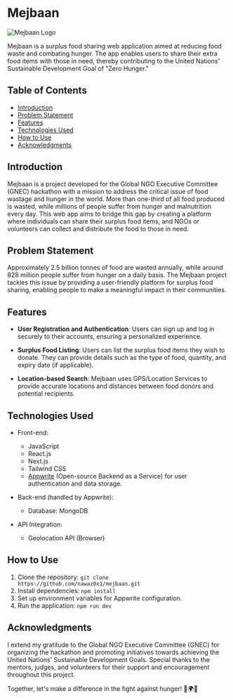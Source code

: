 # Mejbaan

![Mejbaan Logo](https://i.ibb.co/mtX9Sjx/Web-capture-25-7-2023-195629-localhost.jpg)

Mejbaan is a surplus food sharing web application aimed at reducing food waste and combating hunger. The app enables users to share their extra food items with those in need, thereby contributing to the United Nations' Sustainable Development Goal of "Zero Hunger."

## Table of Contents

- [Introduction](#introduction)
- [Problem Statement](#problem-statement)
- [Features](#features)
- [Technologies Used](#technologies-used)
- [How to Use](#how-to-use)
- [Acknowledgments](#acknowledgments)

## Introduction

Mejbaan is a project developed for the Global NGO Executive Committee (GNEC) hackathon with a mission to address the critical issue of food wastage and hunger in the world. More than one-third of all food produced is wasted, while millions of people suffer from hunger and malnutrition every day. This web app aims to bridge this gap by creating a platform where individuals can share their surplus food items, and NGOs or volunteers can collect and distribute the food to those in need.

## Problem Statement

Approximately 2.5 billion tonnes of food are wasted annually, while around 828 million people suffer from hunger on a daily basis. The Mejbaan project tackles this issue by providing a user-friendly platform for surplus food sharing, enabling people to make a meaningful impact in their communities.

## Features

- **User Registration and Authentication**: Users can sign up and log in securely to their accounts, ensuring a personalized experience.

- **Surplus Food Listing**: Users can list the surplus food items they wish to donate. They can provide details such as the type of food, quantity, and expiry date (if applicable).

- **Location-based Search**: Mejbaan uses GPS/Location Services to provide accurate locations and distances between food donors and potential recipients.

## Technologies Used

- Front-end:

  - JavaScript
  - React.js
  - Next.js
  - Tailwind CSS
  - [Appwrite](https://appwrite.io) (Open-source Backend as a Service) for user authentication and data storage.

- Back-end (handled by Appwrite):

  - Database: MongoDB

- API Integration:
  - Geolocation API (Browser)

## How to Use

1. Clone the repository: `git clone https://github.com/nawaz0x1/mejbaan.git`
2. Install dependencies: `npm install`
3. Set up environment variables for Appwrite configuration.
4. Run the application: `npm run dev`

## Acknowledgments

I extend my gratitude to the Global NGO Executive Committee (GNEC) for organizing the hackathon and promoting initiatives towards achieving the United Nations' Sustainable Development Goals. Special thanks to the mentors, judges, and volunteers for their support and encouragement throughout this project.

Together, let's make a difference in the fight against hunger! 🌱🌍🍲
